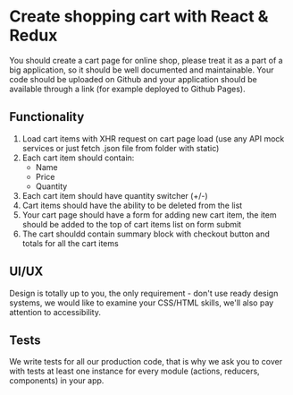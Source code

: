 # Create shopping cart with React & Redux

You should create a cart page for online shop, please treat it as a part of a big application, so it should be well documented and maintainable. Your code should be uploaded on Github and your application should be available through a link (for example deployed to Github Pages).

## Functionality

1. Load cart items with XHR request on cart page load (use any API mock services or just fetch .json file from folder with static)
2. Each cart item should contain:
    - Name
    - Price
    - Quantity
3. Each cart item should have quantity switcher (+/-)
4. Cart items should have the ability to be deleted from the list
5. Your cart page should have a form for adding new cart item, the item should be added to the top of cart items list on form submit
6. The cart shouldd contain summary block with checkout button and totals for all the cart items

## UI/UX

Design is totally up to you, the only requirement - don't use ready design systems, we would like to examine your CSS/HTML skills, we'll also pay attention to accessibility.

## Tests

We write tests for all our production code, that is why we ask you to cover with tests at least one instance for every module (actions, reducers, components) in your app.
